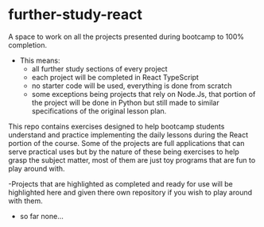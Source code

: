 # further-study-react
A space to work on all the projects presented during bootcamp to 100% completion.
- This means:
  - all further study sections of every project
  - each project will be completed in React TypeScript
  - no starter code will be used, everything is done from scratch
  - some exceptions being projects that rely on Node.Js, that portion of the project will be done in Python but still made to similar specifications of the original lesson plan.

This repo contains exercises designed to help bootcamp students understand and practice implementing the daily lessons during the React portion of the course. Some of the projects are full applications that can serve practical uses but by the nature of these being exercises to help grasp the subject matter, most of them are just toy programs that are fun to play around with.

-Projects that are highlighted as completed and ready for use will be highlighted here and given there own repository if you wish to play around with them.
- so far none...